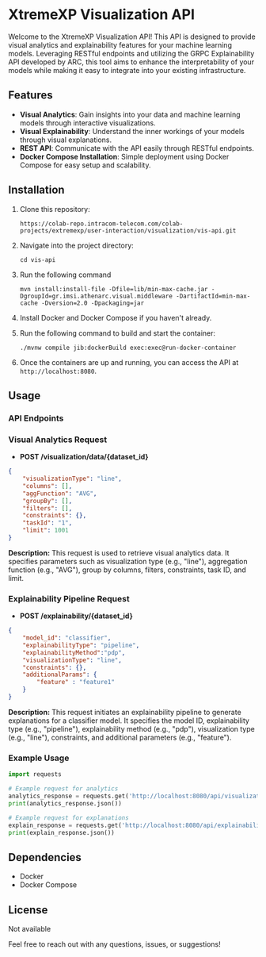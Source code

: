 # XtremeXP Visualization API

Welcome to the XtremeXP Visualization API! This API is designed to provide visual analytics and explainability features for your machine learning models. Leveraging RESTful endpoints and utilizing the GRPC Explainability API developed by ARC, this tool aims to enhance the interpretability of your models while making it easy to integrate into your existing infrastructure.

## Features

- **Visual Analytics**: Gain insights into your data and machine learning models through interactive visualizations.
- **Visual Explainability**: Understand the inner workings of your models through visual explanations.
- **REST API**: Communicate with the API easily through RESTful endpoints.
- **Docker Compose Installation**: Simple deployment using Docker Compose for easy setup and scalability.

## Installation

1. Clone this repository:

    ```
   https://colab-repo.intracom-telecom.com/colab-projects/extremexp/user-interaction/visualization/vis-api.git
    ```

2. Navigate into the project directory:

    ```
    cd vis-api
    ```

3. Run the following command

    ```
    mvn install:install-file -Dfile=lib/min-max-cache.jar -DgroupId=gr.imsi.athenarc.visual.middleware -DartifactId=min-max-cache -Dversion=2.0 -Dpackaging=jar
    ```

4. Install Docker and Docker Compose if you haven't already.

5. Run the following command to build and start the container:

    ```
    ./mvnw compile jib:dockerBuild exec:exec@run-docker-container
    ```

5. Once the containers are up and running, you can access the API at `http://localhost:8080`.

## Usage

### API Endpoints

### Visual Analytics Request

- **POST /visualization/data/{dataset_id}**

```json
{
    "visualizationType": "line",
    "columns": [],
    "aggFunction": "AVG",
    "groupBy": [],
    "filters": [],
    "constraints": {},
    "taskId": "1",
    "limit": 1001
}
```
**Description:**
This request is used to retrieve visual analytics data. It specifies parameters such as visualization type (e.g., "line"), aggregation function (e.g., "AVG"), group by columns, filters, constraints, task ID, and limit.


### Explainability Pipeline Request

- **POST /explainability/{dataset_id}**

```json
{
    "model_id": "classifier",
    "explainabilityType": "pipeline",
    "explainabilityMethod":"pdp",
    "visualizationType": "line",
    "constraints": {},
    "additionalParams": {
        "feature" : "feature1"
    }
}
```

**Description:**
This request initiates an explainability pipeline to generate explanations for a classifier model. It specifies the model ID, explainability type (e.g., "pipeline"), explainability method (e.g., "pdp"), visualization type (e.g., "line"), constraints, and additional parameters (e.g., "feature").

### Example Usage

```python
import requests

# Example request for analytics
analytics_response = requests.get('http://localhost:8080/api/visualization/data/i2cat_desktop_features')
print(analytics_response.json())

# Example request for explanations
explain_response = requests.get('http://localhost:8080/api/explainability/i2cat_desktop_features')
print(explain_response.json())
```

## Dependencies

- Docker
- Docker Compose

## License
Not available

Feel free to reach out with any questions, issues, or suggestions!